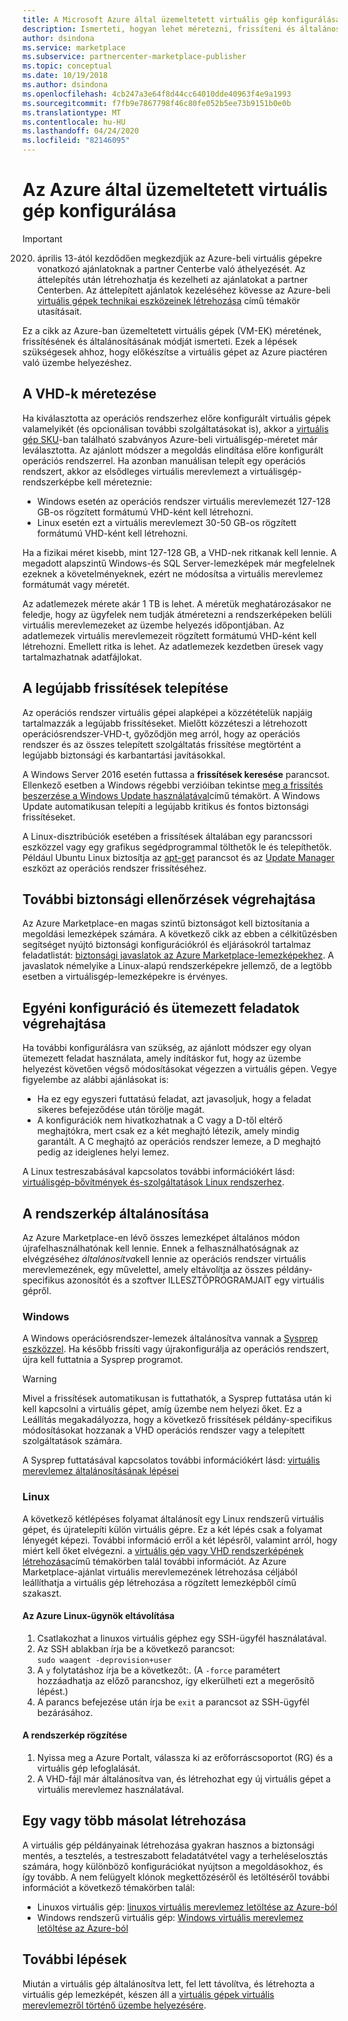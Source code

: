 ```yaml
---
title: A Microsoft Azure által üzemeltetett virtuális gép konfigurálása az Azure Marketplace-en
description: Ismerteti, hogyan lehet méretezni, frissíteni és általánosítani az Azure-ban üzemeltetett virtuális gépeket.
author: dsindona
ms.service: marketplace
ms.subservice: partnercenter-marketplace-publisher
ms.topic: conceptual
ms.date: 10/19/2018
ms.author: dsindona
ms.openlocfilehash: 4cb247a3e64f8d44cc64010dde40963f4e9a1993
ms.sourcegitcommit: f7fb9e7867798f46c80fe052b5ee73b9151b0e0b
ms.translationtype: MT
ms.contentlocale: hu-HU
ms.lasthandoff: 04/24/2020
ms.locfileid: "82146095"
---
```

# <a name="configure-the-azure-hosted-vm"></a>Az Azure által üzemeltetett virtuális gép konfigurálása

> [!IMPORTANT]
> 2020. április 13-ától kezdődően megkezdjük az Azure-beli virtuális gépekre vonatkozó ajánlatoknak a partner Centerbe való áthelyezését. Az áttelepítés után létrehozhatja és kezelheti az ajánlatokat a partner Centerben. Az áttelepített ajánlatok kezeléséhez kövesse az Azure-beli [virtuális gépek technikai eszközeinek létrehozása](https://docs.microsoft.com/azure/marketplace/partner-center-portal/azure-vm-create-offer) című témakör utasításait.

Ez a cikk az Azure-ban üzemeltetett virtuális gépek (VM-EK) méretének, frissítésének és általánosításának módját ismerteti.  Ezek a lépések szükségesek ahhoz, hogy előkészítse a virtuális gépet az Azure piactéren való üzembe helyezéshez.

## <a name="sizing-the-vhds"></a>A VHD-k méretezése

<!--TD: Check if the following assertion is true. I didn't understand the original content. -->
Ha kiválasztotta az operációs rendszerhez előre konfigurált virtuális gépek valamelyikét (és opcionálisan további szolgáltatásokat is), akkor a [virtuális gép SKU](./cpp-skus-tab.md)-ban található szabványos Azure-beli virtuálisgép-méretet már leválasztotta.  Az ajánlott módszer a megoldás elindítása előre konfigurált operációs rendszerrel.  Ha azonban manuálisan telepít egy operációs rendszert, akkor az elsődleges virtuális merevlemezt a virtuálisgép-rendszerképbe kell méreteznie:

- Windows esetén az operációs rendszer virtuális merevlemezét 127-128 GB-os rögzített formátumú VHD-ként kell létrehozni. 
- Linux esetén ezt a virtuális merevlemezt 30-50 GB-os rögzített formátumú VHD-ként kell létrehozni.

Ha a fizikai méret kisebb, mint 127-128 GB, a VHD-nek ritkanak kell lennie. A megadott alapszintű Windows-és SQL Server-lemezképek már megfelelnek ezeknek a követelményeknek, ezért ne módosítsa a virtuális merevlemez formátumát vagy méretét. 

Az adatlemezek mérete akár 1 TB is lehet. A méretük meghatározásakor ne feledje, hogy az ügyfelek nem tudják átméretezni a rendszerképeken belüli virtuális merevlemezeket az üzembe helyezés időpontjában. Az adatlemezek virtuális merevlemezeit rögzített formátumú VHD-ként kell létrehozni. Emellett ritka is lehet. Az adatlemezek kezdetben üresek vagy tartalmazhatnak adatfájlokat.


## <a name="install-the-most-current-updates"></a>A legújabb frissítések telepítése

Az operációs rendszer virtuális gépei alapképei a közzétételük napjáig tartalmazzák a legújabb frissítéseket. Mielőtt közzéteszi a létrehozott operációsrendszer-VHD-t, győződjön meg arról, hogy az operációs rendszer és az összes telepített szolgáltatás frissítése megtörtént a legújabb biztonsági és karbantartási javításokkal.

A Windows Server 2016 esetén futtassa a **frissítések keresése** parancsot.  Ellenkező esetben a Windows régebbi verzióiban tekintse [meg a frissítés beszerzése a Windows Update használatával](https://support.microsoft.com/help/3067639/how-to-get-an-update-through-windows-update)című témakört.  A Windows Update automatikusan telepíti a legújabb kritikus és fontos biztonsági frissítéseket.

A Linux-disztribúciók esetében a frissítések általában egy parancssori eszközzel vagy egy grafikus segédprogrammal tölthetők le és telepíthetők.  Például Ubuntu Linux biztosítja az [apt-get](https://manpages.ubuntu.com/manpages/cosmic/man8/apt-get.8.html) parancsot és az [Update Manager](https://manpages.ubuntu.com/manpages/cosmic/man8/update-manager.8.html) eszközt az operációs rendszer frissítéséhez.


## <a name="perform-additional-security-checks"></a>További biztonsági ellenőrzések végrehajtása

Az Azure Marketplace-en magas szintű biztonságot kell biztosítania a megoldási lemezképek számára.  A következő cikk az ebben a célkitűzésben segítséget nyújtó biztonsági konfigurációkról és eljárásokról tartalmaz feladatlistát: [biztonsági javaslatok az Azure Marketplace-lemezképekhez](https://docs.microsoft.com/azure/security/security-recommendations-azure-marketplace-images).  A javaslatok némelyike a Linux-alapú rendszerképekre jellemző, de a legtöbb esetben a virtuálisgép-lemezképekre is érvényes. 


## <a name="perform-custom-configuration-and-scheduled-tasks"></a>Egyéni konfiguráció és ütemezett feladatok végrehajtása

Ha további konfigurálásra van szükség, az ajánlott módszer egy olyan ütemezett feladat használata, amely indításkor fut, hogy az üzembe helyezést követően végső módosításokat végezzen a virtuális gépen.  Vegye figyelembe az alábbi ajánlásokat is:
- Ha ez egy egyszeri futtatású feladat, azt javasoljuk, hogy a feladat sikeres befejeződése után törölje magát.
- A konfigurációk nem hivatkozhatnak a C vagy a D-től eltérő meghajtókra, mert csak ez a két meghajtó létezik, amely mindig garantált. A C meghajtó az operációs rendszer lemeze, a D meghajtó pedig az ideiglenes helyi lemez.

A Linux testreszabásával kapcsolatos további információkért lásd: [virtuálisgép-bővítmények és-szolgáltatások Linux rendszerhez](https://docs.microsoft.com/azure/virtual-machines/extensions/features-linux).


## <a name="generalize-the-image"></a>A rendszerkép általánosítása

Az Azure Marketplace-en lévő összes lemezképet általános módon újrafelhasználhatónak kell lennie. Ennek a felhasználhatóságnak az elvégzéséhez *általánosítva*kell lennie az operációs rendszer virtuális merevlemezének, egy művelettel, amely eltávolítja az összes példány-specifikus azonosítót és a szoftver ILLESZTŐPROGRAMJAIT egy virtuális gépről.

### <a name="windows"></a>Windows

A Windows operációsrendszer-lemezek általánosítva vannak a [Sysprep eszközzel](https://docs.microsoft.com/windows-hardware/manufacture/desktop/sysprep--system-preparation--overview). Ha később frissíti vagy újrakonfigurálja az operációs rendszert, újra kell futtatnia a Sysprep programot. 

> [!WARNING]
>  Mivel a frissítések automatikusan is futtathatók, a Sysprep futtatása után ki kell kapcsolni a virtuális gépet, amíg üzembe nem helyezi őket.  Ez a Leállítás megakadályozza, hogy a következő frissítések példány-specifikus módosításokat hozzanak a VHD operációs rendszer vagy a telepített szolgáltatások számára.

A Sysprep futtatásával kapcsolatos további információkért lásd: [virtuális merevlemez általánosításának lépései](https://docs.microsoft.com/azure/virtual-machines/windows/capture-image-resource#generalize-the-windows-vm-using-sysprep)

### <a name="linux"></a>Linux

A következő kétlépéses folyamat általánosít egy Linux rendszerű virtuális gépet, és újratelepíti külön virtuális gépre. Ez a két lépés csak a folyamat lényegét képezi. További információ erről a két lépésről, valamint arról, hogy miért kell őket elvégezni. a [virtuális gép vagy VHD rendszerképének létrehozása](../../../virtual-machines/linux/capture-image.md)című témakörben talál további információt. Az Azure Marketplace-ajánlat virtuális merevlemezének létrehozása céljából leállíthatja a virtuális gép létrehozása a rögzített lemezképből című szakaszt.

#### <a name="remove-the-azure-linux-agent"></a>Az Azure Linux-ügynök eltávolítása
1.  Csatlakozhat a linuxos virtuális géphez egy SSH-ügyfél használatával.
2.  Az SSH ablakban írja be a következő parancsot: <br/>
    `sudo waagent -deprovision+user`
3.  A `y` folytatáshoz írja be a következőt:. (A `-force` paramétert hozzáadhatja az előző parancshoz, így elkerülheti ezt a megerősítő lépést.)
4.  A parancs befejezése után írja be `exit` a parancsot az SSH-ügyfél bezárásához.

<!-- TD: I need to add meat and/or references to the following steps -->
#### <a name="capture-the-image"></a>A rendszerkép rögzítése
1.  Nyissa meg a Azure Portalt, válassza ki az erőforráscsoportot (RG) és a virtuális gép lefoglalását.
2.  A VHD-fájl már általánosítva van, és létrehozhat egy új virtuális gépet a virtuális merevlemez használatával.


## <a name="create-one-or-more-copies"></a>Egy vagy több másolat létrehozása

A virtuális gép példányainak létrehozása gyakran hasznos a biztonsági mentés, a tesztelés, a testreszabott feladatátvétel vagy a terheléselosztás számára, hogy különböző konfigurációkat nyújtson a megoldásokhoz, és így tovább. A nem felügyelt klónok megkettőzéséről és letöltéséről további információt a következő témakörben talál:

- Linuxos virtuális gép: [linuxos virtuális merevlemez letöltése az Azure-ból](../../../virtual-machines/linux/download-vhd.md)
- Windows rendszerű virtuális gép: [Windows virtuális merevlemez letöltése az Azure-ból](../../../virtual-machines/windows/download-vhd.md)


## <a name="next-steps"></a>További lépések

Miután a virtuális gép általánosítva lett, fel lett távolítva, és létrehozta a virtuális gép lemezképét, készen áll a [virtuális gépek virtuális merevlemezről történő üzembe helyezésére](./cpp-deploy-vm-vhd.md).
